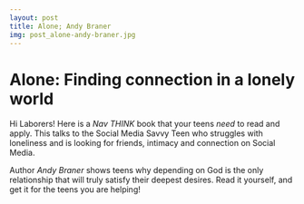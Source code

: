```yaml
---
layout: post
title: Alone; Andy Braner
img: post_alone-andy-braner.jpg
---
```


# Alone: Finding connection in a lonely world

Hi Laborers! Here is a *Nav THINK* book that your teens *need* to read and apply. This talks to the Social Media Savvy Teen who struggles with loneliness and is looking for friends, intimacy and connection on Social Media. 

Author _Andy Braner_ shows teens why depending on God is the only relationship that will truly satisfy their deepest desires. Read it yourself, and get it for the teens you are helping!